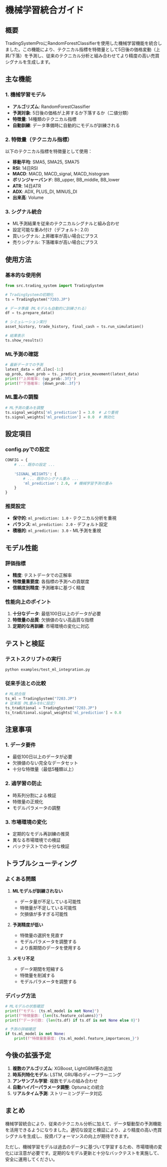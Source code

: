 # 機械学習統合ガイド

## 概要

TradingSystemProにRandomForestClassifierを使用した機械学習機能を統合しました。この機能により、テクニカル指標を特徴量として5日後の価格変動（上昇/下落）を予測し、従来のテクニカル分析と組み合わせてより精度の高い売買シグナルを生成します。

## 主な機能

### 1. 機械学習モデル
- **アルゴリズム**: RandomForestClassifier
- **予測対象**: 5日後の価格が上昇するか下落するか（二値分類）
- **特徴量**: 14種類のテクニカル指標
- **自動訓練**: データ準備時に自動的にモデルが訓練される

### 2. 特徴量（テクニカル指標）
以下のテクニカル指標を特徴量として使用：

- **移動平均**: SMA5, SMA25, SMA75
- **RSI**: 14日RSI
- **MACD**: MACD, MACD_signal, MACD_histogram
- **ボリンジャーバンド**: BB_upper, BB_middle, BB_lower
- **ATR**: 14日ATR
- **ADX**: ADX, PLUS_DI, MINUS_DI
- **出来高**: Volume

### 3. シグナル統合
- ML予測結果を従来のテクニカルシグナルと組み合わせ
- 設定可能な重み付け（デフォルト: 2.0）
- 買いシグナル: 上昇確率が高い場合にプラス
- 売りシグナル: 下落確率が高い場合にプラス

## 使用方法

### 基本的な使用例

```python
from src.trading_system import TradingSystem

# TradingSystemの初期化
ts = TradingSystem("7203.JP")

# データ準備（MLモデルも自動的に訓練される）
df = ts.prepare_data()

# シミュレーション実行
asset_history, trade_history, final_cash = ts.run_simulation()

# 結果表示
ts.show_results()
```

### ML予測の確認

```python
# 最新データでの予測
latest_data = df.iloc[-1:]
up_prob, down_prob = ts._predict_price_movement(latest_data)
print(f"上昇確率: {up_prob:.3f}")
print(f"下落確率: {down_prob:.3f}")
```

### ML重みの調整

```python
# ML予測の重みを調整
ts.signal_weights['ml_prediction'] = 3.0  # より重視
ts.signal_weights['ml_prediction'] = 0.0  # 無効化
```

## 設定項目

### config.pyでの設定

```python
CONFIG = {
    # ... 既存の設定 ...
    
    'SIGNAL_WEIGHTS': {
        # ... 既存のシグナル重み ...
        'ml_prediction': 2.0,  # 機械学習予測の重み
    }
}
```

### 推奨設定

- **保守的**: `ml_prediction: 1.0` - テクニカル分析を重視
- **バランス**: `ml_prediction: 2.0` - デフォルト設定
- **積極的**: `ml_prediction: 3.0` - ML予測を重視

## モデル性能

### 評価指標
- **精度**: テストデータでの正解率
- **特徴量重要度**: 各指標の予測への貢献度
- **信頼度別精度**: 予測確率に基づく精度

### 性能向上のポイント
1. **十分なデータ**: 最低100日以上のデータが必要
2. **特徴量の品質**: 欠損値のない高品質な指標
3. **定期的な再訓練**: 市場環境の変化に対応

## テストと検証

### テストスクリプトの実行

```bash
python examples/test_ml_integration.py
```

### 従来手法との比較

```python
# ML統合版
ts_ml = TradingSystem("7203.JP")
# 従来版（ML重みを0に設定）
ts_traditional = TradingSystem("7203.JP")
ts_traditional.signal_weights['ml_prediction'] = 0.0
```

## 注意事項

### 1. データ要件
- 最低100日以上のデータが必要
- 欠損値のない完全なデータセット
- 十分な特徴量（最低5種類以上）

### 2. 過学習の防止
- 時系列分割による検証
- 特徴量の正規化
- モデルパラメータの調整

### 3. 市場環境の変化
- 定期的なモデル再訓練の推奨
- 異なる市場環境での検証
- バックテストでの十分な検証

## トラブルシューティング

### よくある問題

1. **MLモデルが訓練されない**
   - データ量が不足している可能性
   - 特徴量が不足している可能性
   - 欠損値が多すぎる可能性

2. **予測精度が低い**
   - 特徴量の選択を見直す
   - モデルパラメータを調整する
   - より長期間のデータを使用する

3. **メモリ不足**
   - データ期間を短縮する
   - 特徴量を削減する
   - モデルパラメータを調整する

### デバッグ方法

```python
# MLモデルの状態確認
print(f"モデル: {ts.ml_model is not None}")
print(f"特徴量数: {len(ts.feature_columns)}")
print(f"データ行数: {len(ts.df) if ts.df is not None else 0}")

# 予測の詳細確認
if ts.ml_model is not None:
    print(f"特徴量重要度: {ts.ml_model.feature_importances_}")
```

## 今後の拡張予定

1. **複数のアルゴリズム**: XGBoost, LightGBM等の追加
2. **時系列特化モデル**: LSTM, GRU等のディープラーニング
3. **アンサンブル学習**: 複数モデルの組み合わせ
4. **自動ハイパーパラメータ調整**: Optunaとの統合
5. **リアルタイム予測**: ストリーミングデータ対応

## まとめ

機械学習統合により、従来のテクニカル分析に加えて、データ駆動型の予測機能を活用できるようになりました。適切な設定と検証により、より精度の高い売買シグナルを生成し、投資パフォーマンスの向上が期待できます。

ただし、機械学習モデルは過去のデータに基づいて学習するため、市場環境の変化には注意が必要です。定期的なモデル更新と十分なバックテストを実施して、安全に運用してください。 